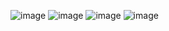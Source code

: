 ![image](https://github.com/user-attachments/assets/35980485-8307-4a9f-9567-7d63d9ea9e9b)
![image](https://github.com/user-attachments/assets/07052af2-b444-4a4a-a539-03685ef824a7)
![image](https://github.com/user-attachments/assets/61c46203-6c33-4d20-931b-26c75236f20e)
![image](https://github.com/user-attachments/assets/e9e50c46-2ae8-4cf8-9696-c8dcefb91d0a)



